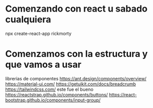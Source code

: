 # Comenzando con react u sabado cualquiera

npx create-react-app rickmorty

# Comenzamos con la estructura y que vamos a usar

librerias de componentes
https://ant.design/components/overview/
https://material-ui.com/
https://getuikit.com/docs/breadcrumb
https://tailwindcss.com/
este fue el bueno https://reactstrap.github.io/components/buttons/
https://react-bootstrap.github.io/components/input-group/

